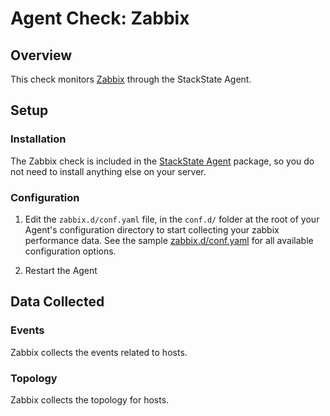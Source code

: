 # Agent Check: Zabbix

## Overview

This check monitors [Zabbix][1] through the StackState Agent.

## Setup

### Installation

The Zabbix check is included in the [StackState Agent][2] package, so you do not
need to install anything else on your server.

### Configuration

1. Edit the `zabbix.d/conf.yaml` file, in the `conf.d/` folder at the root of your
   Agent's configuration directory to start collecting your zabbix performance data.
   See the sample [zabbix.d/conf.yaml][2] for all available configuration options.

2. Restart the Agent

## Data Collected

### Events

Zabbix collects the events related to hosts.

### Topology

Zabbix collects the topology for hosts. 

[1]: https://www.zabbix.com/
[2]: https://github.com/StackVista/stackstate-agent-integrations/blob/master/zabbix/stackstate_checks/zabbix/data/conf.yaml.example
